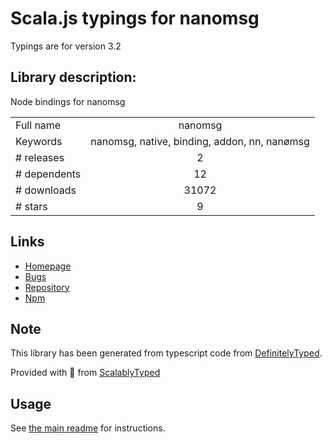 
# Scala.js typings for nanomsg

Typings are for version 3.2

## Library description:
Node bindings for nanomsg

|                    |                 |
| ------------------ | :-------------: |
| Full name          | nanomsg |
| Keywords           | nanomsg, native, binding, addon, nn, nanømsg |
| # releases         | 2 |
| # dependents       | 12 |
| # downloads        | 31072 |
| # stars            | 9 |

## Links
- [Homepage](https://github.com/nickdesaulniers/node-nanomsg#readme)
- [Bugs](https://github.com/nickdesaulniers/node-nanomsg/issues)
- [Repository](https://github.com/nickdesaulniers/node-nanomsg)
- [Npm](https://www.npmjs.com/package/nanomsg)
    


## Note
This library has been generated from typescript code from [DefinitelyTyped](https://definitelytyped.org).

Provided with :purple_heart: from [ScalablyTyped](https://github.com/oyvindberg/ScalablyTyped)

## Usage
See [the main readme](../../readme.md) for instructions.


